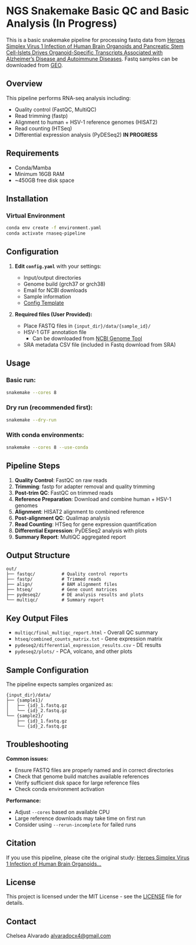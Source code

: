 # NGS Snakemake Basic QC and Basic Analysis (In Progress)
This is a basic snakemake pipeline for processing fastq data from [Herpes Simplex Virus 1 Infection of Human Brain Organoids and Pancreatic Stem Cell-Islets Drives Organoid-Specific Transcripts Associated with Alzheimer’s Disease and Autoimmune Diseases](https://pmc.ncbi.nlm.nih.gov/articles/PMC11640215/). Fastq samples can be downloaded from [GEO](https://www.ncbi.nlm.nih.gov/geo/query/acc.cgi?acc=GSE272361).
## Overview

This pipeline performs RNA-seq analysis including:
- Quality control (FastQC, MultiQC)
- Read trimming (fastp)
- Alignment to human + HSV-1 reference genomes (HISAT2)
- Read counting (HTSeq)
- Differential expression analysis (PyDESeq2) **IN PROGRESS**

## Requirements

- Conda/Mamba
- Minimum 16GB RAM
- ~450GB free disk space

## Installation

### Virtual Environment
```bash
conda env create -f environment.yaml
conda activate rnaseq-pipeline
```

## Configuration

1. **Edit `config.yaml`** with your settings:
   - Input/output directories
   - Genome build (grch37 or grch38)
   - Email for NCBI downloads
   - Sample information
   - [Config Template](./snakemake/envs/config.yaml)

2. **Required files (User Provided):**
   - Place FASTQ files in `{input_dir}/data/{sample_id}/`
   - HSV-1 GTF annotation file
     - Can be downloaded from [NCBI Genome Tool](https://www.ncbi.nlm.nih.gov/datasets/genome/GCA_027937515.1/)
   - SRA metadata CSV file (included in Fastq download from SRA)

## Usage

### Basic run:
```bash
snakemake --cores 8
```

### Dry run (recommended first):
```bash
snakemake --dry-run
```

### With conda environments:
```bash
snakemake --cores 8 --use-conda
```

## Pipeline Steps

1. **Quality Control**: FastQC on raw reads
2. **Trimming**: fastp for adapter removal and quality trimming
3. **Post-trim QC**: FastQC on trimmed reads
4. **Reference Preparation**: Download and combine human + HSV-1 genomes
5. **Alignment**: HISAT2 alignment to combined reference
6. **Post-alignment QC**: Qualimap analysis
7. **Read Counting**: HTSeq for gene expression quantification
8. **Differential Expression**: PyDESeq2 analysis with plots
9. **Summary Report**: MultiQC aggregated report

## Output Structure

```
out/
├── fastqc/          # Quality control reports
├── fastp/           # Trimmed reads
├── align/           # BAM alignment files
├── htseq/           # Gene count matrices
├── pydeseq2/        # DE analysis results and plots
└── multiqc/         # Summary report
```

## Key Output Files

- `multiqc/final_multiqc_report.html` - Overall QC summary
- `htseq/combined_counts_matrix.txt` - Gene expression matrix
- `pydeseq2/differential_expression_results.csv` - DE results
- `pydeseq2/plots/` - PCA, volcano, and other plots

## Sample Configuration

The pipeline expects samples organized as:
```
{input_dir}/data/
├── {sample1}/
│   ├── {id}_1.fastq.gz
│   └── {id}_2.fastq.gz
└── {sample2}/
    ├── {id}_1.fastq.gz
    └── {id}_2.fastq.gz
```

## Troubleshooting

**Common issues:**
- Ensure FASTQ files are properly named and in correct directories
- Check that genome build matches available references
- Verify sufficient disk space for large reference files
- Check conda environment activation

**Performance:**
- Adjust `--cores` based on available CPU
- Large reference downloads may take time on first run
- Consider using `--rerun-incomplete` for failed runs

## Citation

If you use this pipeline, please cite the original study:
[Herpes Simplex Virus 1 Infection of Human Brain Organoids...](https://pmc.ncbi.nlm.nih.gov/articles/PMC11640215/)

## License
This project is licensed under the MIT License - see the [LICENSE](LICENSE) file for details.

## Contact

Chelsea Alvarado
alvaradocx4@gmail.com
